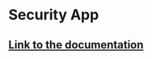 # Security App

## [Link to the documentation](https://loanbrwsk1.github.io/Documentations_of_projects/en/Security%20App/)
